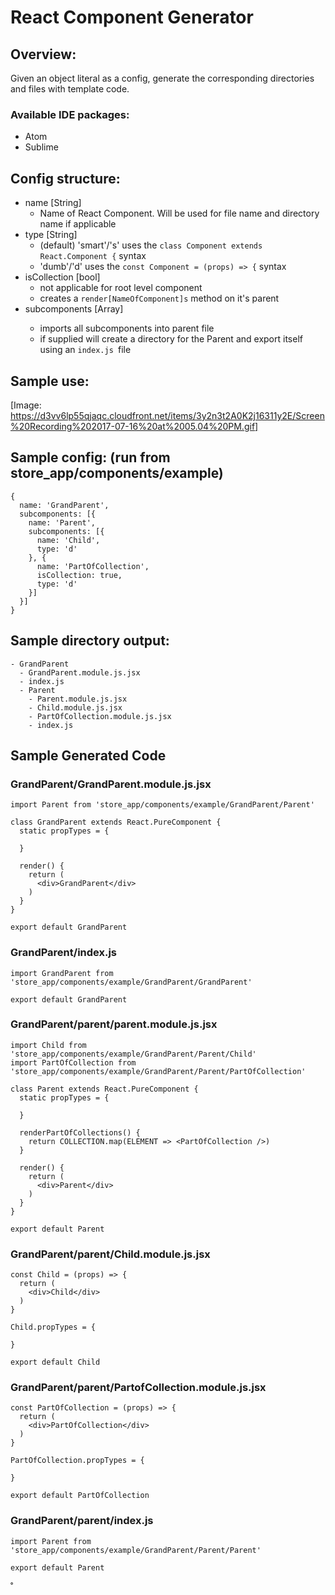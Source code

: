 # React Component Generator

## Overview:

Given an object literal as a config, generate the corresponding directories and files with template code.

### Available IDE packages:

* Atom
* Sublime

## Config structure:

* name [String]   
    * Name of React Component. Will be used for file name and directory name if applicable
* type [String]
    * (default) 'smart'/'s' uses the `class Component extends React.Component {` syntax
    * 'dumb'/'d' uses the `const Component = (props) => {` syntax
* isCollection [bool]
    * not applicable for root level component
    * creates a `render[NameOfComponent]s` method on it's parent
* subcomponents [Array<Config>]
    * imports all subcomponents into parent file
    * if supplied will create a directory for the Parent and export itself using an `index.js `file

## Sample use:

[Image: https://d3vv6lp55qjaqc.cloudfront.net/items/3y2n3t2A0K2j16311y2E/Screen%20Recording%202017-07-16%20at%2005.04%20PM.gif]


## Sample config: (run from store_app/components/example)

```
{
  name: 'GrandParent',
  subcomponents: [{
    name: 'Parent',
    subcomponents: [{
      name: 'Child',
      type: 'd'
    }, {
      name: 'PartOfCollection',
      isCollection: true,
      type: 'd'
    }]
  }]
}
```

## Sample directory output:

```
- GrandParent
  - GrandParent.module.js.jsx
  - index.js
  - Parent
    - Parent.module.js.jsx
    - Child.module.js.jsx
    - PartOfCollection.module.js.jsx
    - index.js
```

## Sample Generated Code

### GrandParent/GrandParent.module.js.jsx

```
import Parent from 'store_app/components/example/GrandParent/Parent'

class GrandParent extends React.PureComponent {
  static propTypes = {

  }

  render() {
    return (
      <div>GrandParent</div>
    )
  }
}

export default GrandParent
```

### GrandParent/index.js

```
import GrandParent from 'store_app/components/example/GrandParent/GrandParent'

export default GrandParent
```

### GrandParent/parent/parent.module.js.jsx

```
import Child from 'store_app/components/example/GrandParent/Parent/Child'
import PartOfCollection from 'store_app/components/example/GrandParent/Parent/PartOfCollection'

class Parent extends React.PureComponent {
  static propTypes = {

  }

  renderPartOfCollections() {
    return COLLECTION.map(ELEMENT => <PartOfCollection />)
  }

  render() {
    return (
      <div>Parent</div>
    )
  }
}

export default Parent
```

### GrandParent/parent/Child.module.js.jsx

```
const Child = (props) => {
  return (
    <div>Child</div>
  )
}

Child.propTypes = {

}

export default Child
```

### GrandParent/parent/PartofCollection.module.js.jsx

```
const PartOfCollection = (props) => {
  return (
    <div>PartOfCollection</div>
  )
}

PartOfCollection.propTypes = {

}

export default PartOfCollection
```

### GrandParent/parent/index.js

```
import Parent from 'store_app/components/example/GrandParent/Parent/Parent'

export default Parent
```

˚
